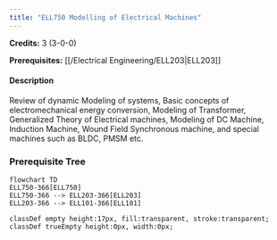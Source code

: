 ```yaml
---
title: "ELL750 Modelling of Electrical Machines"
---
```

**Credits:** 3 (3-0-0)

**Prerequisites:** [[/Electrical Engineering/ELL203|ELL203]]

#### Description
Review of dynamic Modeling of systems, Basic concepts of electromechanical energy conversion, Modeling of Transformer, Generalized Theory of Electrical machines, Modeling of DC Machine, Induction Machine, Wound Field Synchronous machine, and special machines such as BLDC, PMSM etc.

### Prerequisite Tree

```mermaid
flowchart TD
ELL750-366[ELL750]
ELL750-366 --> ELL203-366[ELL203]
ELL203-366 --> ELL101-366[ELL101]

classDef empty height:17px, fill:transparent, stroke:transparent;
classDef trueEmpty height:0px, width:0px;
```
